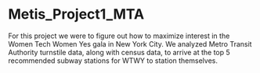 # Metis_Project1_MTA

For this project we were to figure out how to maximize interest in the Women Tech Women Yes gala in New York City.  We analyzed Metro Transit Authority turnstile data, along with census data, to arrive at the top 5 recommended subway stations for WTWY to station themselves.
